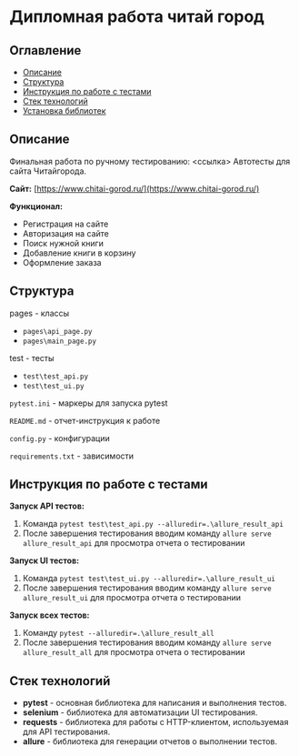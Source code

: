# Дипломная работа читай город

## Оглавление
- [Описание](#описание)
- [Структура](#структура)
- [Инструкция по работе с тестами](#инструкция)
- [Стек технологий](#стек-технологий)
- [Установка библиотек](#установка-библиотек)

## Описание
Финальная работа по ручному тестированию: <ссылка>
Автотесты для сайта Читайгорода.

**Сайт:** [https://www.chitai-gorod.ru/](https://www.chitai-gorod.ru/)

**Функционал:**
- Регистрация на сайте
- Авторизация на сайте
- Поиск нужной книги
- Добавление книги в корзину
- Оформление заказа


## Структура

pages - классы
* `pages\api_page.py`
* `pages\main_page.py` 

test - тесты
* `test\test_api.py` 
* `test\test_ui.py` 
  
`pytest.ini` - маркеры для запуска pytest

`README.md` - отчет-инструкция к работе

`config.py` - конфигурации

`requirements.txt` - зависимости

## Инструкция по работе с тестами
**Запуск API тестов:**

1. Команда `pytest test\test_api.py --alluredir=.\allure_result_api`
2. После завершения тестирования вводим команду `allure serve allure_result_api` для просмотра отчета о тестировании

**Запуск UI тестов:**

1. Команда `pytest test\test_ui.py --alluredir=.\allure_result_ui`
2. После завершения тестирования вводим команду `allure serve allure_result_ui` для просмотра отчета о тестировании

**Запуск всех тестов:**

1. Команду `pytest --alluredir=.\allure_result_all`
2. После завершения тестирования вводим команду `allure serve allure_result_all` для просмотра отчета о тестировании

## Стек технологий
- **pytest** - основная библиотека для написания и выполнения тестов.
- **selenium** - библиотека для автоматизации UI тестирования.
- **requests** - библиотека для работы с HTTP-клиентом, используемая для API тестирования.
- **allure** - библиотека для генерации отчетов о выполнении тестов.
